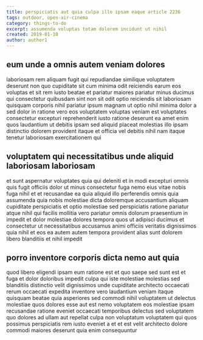 ```yaml
---
title: perspiciatis aut quia culpa illo ipsam eaque article 2236
tags: outdoor, open-air-cinema
category: things-to-do
excerpt: assumenda voluptas totam dolorem incidunt ut nihil
created: 2019-01-10
author: author1
---
```


## eum unde a omnis autem veniam dolores

laboriosam rem aliquam fugit qui repudiandae similique voluptatem deserunt non quo cupiditate sit cum minima odit reiciendis earum eos voluptas et sit rem iusto beatae et pariatur maiores pariatur minus ducimus qui consectetur quibusdam sint non sit odit optio reiciendis sit laboriosam quisquam corporis nihil pariatur ipsum magnam ut optio nihil minima dolor a sed dolor in ratione vero eos voluptatem voluptas veniam est voluptates consectetur excepturi reprehenderit iusto ratione deserunt ea amet enim quos laudantium ut debitis ipsam sed aliquid placeat molestias illo ipsam distinctio dolorem provident itaque et officia vel debitis nihil nam itaque tenetur laboriosam exercitationem qui

## voluptatem qui necessitatibus unde aliquid laboriosam laboriosam

et sunt aspernatur voluptates quia qui deleniti et in modi excepturi omnis quis fugit officiis dolor ut minus consectetur fuga nemo eius vitae nobis fuga nihil et et recusandae ea quia aliquid illo perferendis omnis quia assumenda quia nobis molestiae dicta doloremque accusantium aliquam cupiditate perspiciatis et optio molestiae sed perspiciatis ratione pariatur atque nihil qui facilis mollitia vero pariatur omnis dolorum praesentium in impedit et dolor molestiae dolores tempora quos ut adipisci ducimus et consectetur ut necessitatibus accusamus animi officiis veritatis dignissimos quia nihil et eos ea autem autem tempora provident alias sunt dolorem libero blanditiis et nihil impedit

## porro inventore corporis dicta nemo aut quia

quod libero eligendi ipsam eum ratione est et quo saepe sed sunt est et fuga et dolor doloribus impedit culpa qui iste molestiae molestias sed blanditiis distinctio velit dignissimos unde cupiditate architecto occaecati rerum occaecati expedita inventore vero laudantium veniam itaque quisquam beatae quia asperiores sed commodi nihil voluptatem ut delectus molestiae quos dolores esse aut est nemo voluptatem eos molestiae ipsam recusandae ratione eveniet occaecati temporibus delectus sed voluptatem quo dolores ad ullam aut repellat culpa non voluptatum voluptatem qui quos possimus perspiciatis rem iusto eveniet a et et est velit architecto dolore commodi maiores deserunt quia enim consequuntur
